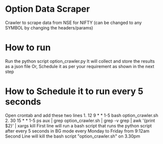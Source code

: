# Option Data Scraper
Crawler to scrape data from NSE for NIFTY (can be changed to any SYMBOL by changing the headers/params)

# How to run
Run the python script option_crawler.py
It will collect and store the results as a json file
Or, Schedule it as per your requirement as shown in the next step

# How to Schedule it to run every 5 seconds
Open crontab and add these two lines
    1. 12 9 * * 1-5 bash option_crawler.sh
    2. 30 15 * * 1-5 ps aux | grep option_crawler.sh | grep -v grep | awk '{print $2}' | xargs kill
First line will run a bash script that runs the python script after every 5 seconds in BG mode every Monday to Friday from 9:12am
Second Line will kill the bash script "option_crawler.sh" on 3.30pm 
